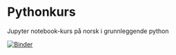 # Pythonkurs
Jupyter notebook-kurs på norsk i grunnleggende python

[![Binder](https://mybinder.org/badge_logo.svg)](https://mybinder.org/v2/gh/MortenOsterud/Pythonkurs/tree/main)
